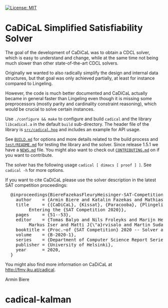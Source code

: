 [![License: MIT](https://img.shields.io/badge/License-MIT-yellow.svg)](https://opensource.org/licenses/MIT)


CaDiCaL Simplified Satisfiability Solver
===============================================================================

The goal of the development of CaDiCaL was to obtain a CDCL solver,
which is easy to understand and change, while at the same time not being
much slower than other state-of-the-art CDCL solvers.

Originally we wanted to also radically simplify the design and internal data
structures, but that goal was only achieved partially, at least for instance
compared to Lingeling.

However, the code is much better documented and CaDiCaL actually became in
general faster than Lingeling even though it is missing some preprocessors
(mostly parity and cardinality constraint reasoning), which would be crucial
to solve certain instances.

Use `./configure && make` to configure and build `cadical` and the library
`libcadical.a` in the default `build` sub-directory.  The header file of
the library is [`src/cadical.hpp`](src/cadical.hpp) and includes an example
for API usage.
  
See [`BUILD.md`](BUILD.md) for options and more details related to the build
process and [`test/README.md`](test/README.md) for testing the library and
the solver.  Since release 1.5.1 we have a [`NEWS.md`](NEWS.md) file.
You might also want to check out [`CONTRIBUTING.md`](CONTRIBUTING.md) on
if you want to contribute.

The solver has the following usage `cadical [ dimacs [ proof ] ]`.
See `cadical -h` for more options.

If you want to cite CaDiCaL please use the solver description in the
latest SAT competition proceedings:

<pre>
  @inproceedings{BiereFazekasFleuryHeisinger-SAT-Competition-2020-solvers,
    author    = {Armin Biere and Katalin Fazekas and Mathias Fleury and Maximillian Heisinger},
    title     = {{CaDiCaL}, {Kissat}, {Paracooba}, {Plingeling} and {Treengeling}
		 Entering the {SAT Competition 2020}},
    pages     = {51--53},
    editor    = {Tomas Balyo and Nils Froleyks and Marijn Heule and 
		 Markus Iser and Matti J{\"a}rvisalo and Martin Suda},
    booktitle = {Proc.~of {SAT Competition} 2020 -- Solver and Benchmark Descriptions},
    volume    = {B-2020-1},
    series    = {Department of Computer Science Report Series B},
    publisher = {University of Helsinki},
    year      = 2020,
  }
</pre>

You might also find more information on CaDiCaL at <http://fmv.jku.at/cadical>.

Armin Biere
# cadical-kalman
